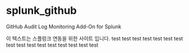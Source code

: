 # splunk_github
GitHub Audit Log Monitoring Add-On for Splunk 

이 텍스트는 스플렁크 연동을 위한 사이트 입니다.
test
test
test
test
test
test
test
test
test
test
test
test
test
test
test
test

